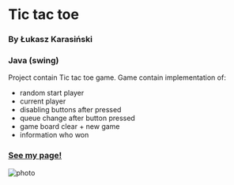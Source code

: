 # Tic tac toe
### By Łukasz Karasiński
### Java (swing)

Project contain Tic tac toe game.
Game contain implementation of:
- random start player
- current player
- disabling buttons after pressed
- queue change after button pressed
- game board clear + new game 
- information who won 


### [See my page!](https://nissmel.github.io/)


![photo](https://github.com/Nissmel/Tic-tac-toe/blob/master/KX/XO.png)
